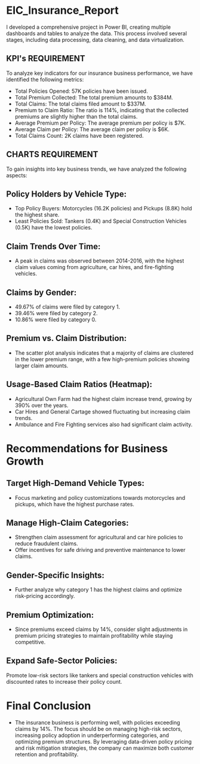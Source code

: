 # EIC_Insurance_Report
I developed a comprehensive project in Power BI, creating multiple dashboards and tables to analyze the data. This process involved several stages, including data processing, data cleaning, and data virtualization.
## KPI's REQUIREMENT
To analyze key indicators for our insurance business performance, we have identified the following metrics:
- Total Policies Opened: 57K policies have been issued.
- Total Premium Collected: The total premium amounts to $384M.
- Total Claims: The total claims filed amount to $337M.
- Premium to Claim Ratio: The ratio is 114%, indicating that the collected premiums are slightly higher than the total claims.
- Average Premium per Policy: The average premium per policy is $7K.
- Average Claim per Policy: The average claim per policy is $6K.
- Total Claims Count: 2K claims have been registered.
## CHARTS REQUIREMENT
To gain insights into key business trends, we have analyzed the following aspects:
## Policy Holders by Vehicle Type:
- Top Policy Buyers: Motorcycles (16.2K policies) and Pickups (8.8K) hold the highest share.
- Least Policies Sold: Tankers (0.4K) and Special Construction Vehicles (0.5K) have the lowest policies.
## Claim Trends Over Time:
- A peak in claims was observed between 2014-2016, with the highest claim values coming from agriculture, car hires, and fire-fighting vehicles.
## Claims by Gender:
- 49.67% of claims were filed by category 1.
- 39.46% were filed by category 2.
- 10.86% were filed by category 0.
## Premium vs. Claim Distribution:
- The scatter plot analysis indicates that a majority of claims are clustered in the lower premium range, with a few high-premium policies showing larger claim amounts.
## Usage-Based Claim Ratios (Heatmap):
- Agricultural Own Farm had the highest claim increase trend, growing by 390% over the years.
- Car Hires and General Cartage showed fluctuating but increasing claim trends.
- Ambulance and Fire Fighting services also had significant claim activity.
# Recommendations for Business Growth
## Target High-Demand Vehicle Types:
- Focus marketing and policy customizations towards motorcycles and pickups, which have the highest purchase rates.
## Manage High-Claim Categories:
- Strengthen claim assessment for agricultural and car hire policies to reduce fraudulent claims.
- Offer incentives for safe driving and preventive maintenance to lower claims.
## Gender-Specific Insights:
- Further analyze why category 1 has the highest claims and optimize risk-pricing accordingly.
## Premium Optimization:
- Since premiums exceed claims by 14%, consider slight adjustments in premium pricing strategies to maintain profitability while staying competitive.
## Expand Safe-Sector Policies:
Promote low-risk sectors like tankers and special construction vehicles with discounted rates to increase their policy count.
# Final Conclusion
- The insurance business is performing well, with policies exceeding claims by 14%. The focus should be on managing high-risk sectors, increasing policy adoption in underperforming categories, and optimizing premium structures. By leveraging data-driven policy pricing and risk mitigation strategies, the company can maximize both customer retention and profitability.
